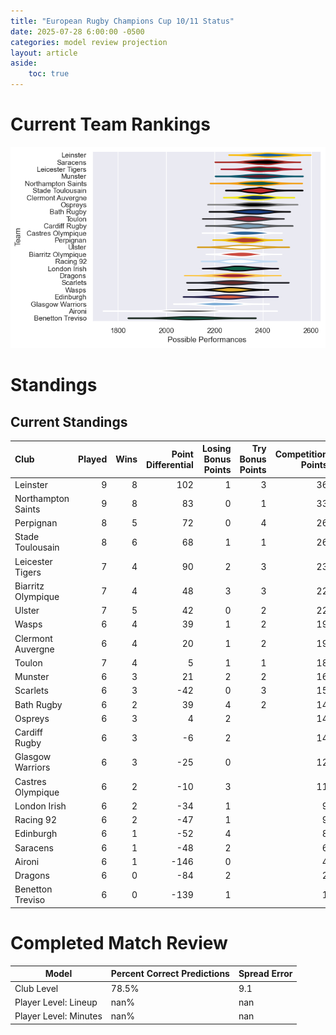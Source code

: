 ```yaml
---  
title: "European Rugby Champions Cup 10/11 Status"  
date: 2025-07-28 6:00:00 -0500  
categories: model review projection  
layout: article  
aside:  
    toc: true  
---
```

# Current Team Rankings


![Club Rankings](plots/rankings_European_Rugby_Champions_Cup_1011.png)
# Standings

## Current Standings


| Club               |   Played |   Wins |   Point Differential |   Losing Bonus Points |   Try Bonus Points |   Competition Points |
|:-------------------|---------:|-------:|---------------------:|----------------------:|-------------------:|---------------------:|
| Leinster           |        9 |      8 |                  102 |                     1 |                  3 |                   36 |
| Northampton Saints |        9 |      8 |                   83 |                     0 |                  1 |                   33 |
| Perpignan          |        8 |      5 |                   72 |                     0 |                  4 |                   26 |
| Stade Toulousain   |        8 |      6 |                   68 |                     1 |                  1 |                   26 |
| Leicester Tigers   |        7 |      4 |                   90 |                     2 |                  3 |                   23 |
| Biarritz Olympique |        7 |      4 |                   48 |                     3 |                  3 |                   22 |
| Ulster             |        7 |      5 |                   42 |                     0 |                  2 |                   22 |
| Wasps              |        6 |      4 |                   39 |                     1 |                  2 |                   19 |
| Clermont Auvergne  |        6 |      4 |                   20 |                     1 |                  2 |                   19 |
| Toulon             |        7 |      4 |                    5 |                     1 |                  1 |                   18 |
| Munster            |        6 |      3 |                   21 |                     2 |                  2 |                   16 |
| Scarlets           |        6 |      3 |                  -42 |                     0 |                  3 |                   15 |
| Bath Rugby         |        6 |      2 |                   39 |                     4 |                  2 |                   14 |
| Ospreys            |        6 |      3 |                    4 |                     2 |                    |                   14 |
| Cardiff Rugby      |        6 |      3 |                   -6 |                     2 |                    |                   14 |
| Glasgow Warriors   |        6 |      3 |                  -25 |                     0 |                    |                   12 |
| Castres Olympique  |        6 |      2 |                  -10 |                     3 |                    |                   11 |
| London Irish       |        6 |      2 |                  -34 |                     1 |                    |                    9 |
| Racing 92          |        6 |      2 |                  -47 |                     1 |                    |                    9 |
| Edinburgh          |        6 |      1 |                  -52 |                     4 |                    |                    8 |
| Saracens           |        6 |      1 |                  -48 |                     2 |                    |                    6 |
| Aironi             |        6 |      1 |                 -146 |                     0 |                    |                    4 |
| Dragons            |        6 |      0 |                  -84 |                     2 |                    |                    2 |
| Benetton Treviso   |        6 |      0 |                 -139 |                     1 |                    |                    1 |



# Completed Match Review


| Model | Percent Correct Predictions | Spread Error |
| ------ | ------ | ------ |
| Club Level | 78.5% | 9.1 |
| Player Level: Lineup | nan% | nan |
| Player Level: Minutes | nan% | nan |

